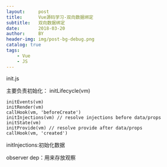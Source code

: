 ```yaml
---
layout:     post
title:      Vue源码学习-双向数据绑定
subtitle:   双向数据绑定
date:       2018-03-20
author:     BY
header-img: img/post-bg-debug.png
catalog: true
tags:
    - Vue
    - JS
---
```




init.js

主要负责初始化：
 initLifecycle(vm)

    initEvents(vm)
    initRender(vm)
    callHook(vm, 'beforeCreate')
    initInjections(vm) // resolve injections before data/props
    initState(vm)
    initProvide(vm) // resolve provide after data/props
    callHook(vm, 'created')


initInjections:初始化数据

observer
dep：用来存放观察